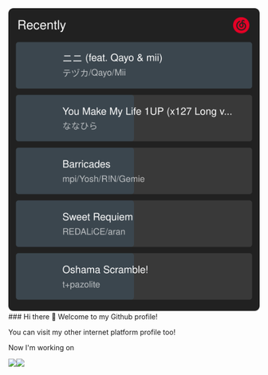 
<img style="display: inline" align="right" src="./163.svg">
### Hi there 👋
Welcome to my Github profile!

You can visit my other internet platform profile too!

Now I'm working on


<img style="display: line" align="left" src="https://github-readme-stats.vercel.app/api?username=DarckRM&show_icons=true&icon_color=CE1D2D&text_color=718096&bg_color=ffffff&hide_title=true" />

<img src="https://s2.loli.net/2022/04/13/A85Zwv6u1beEDYt.png" >
